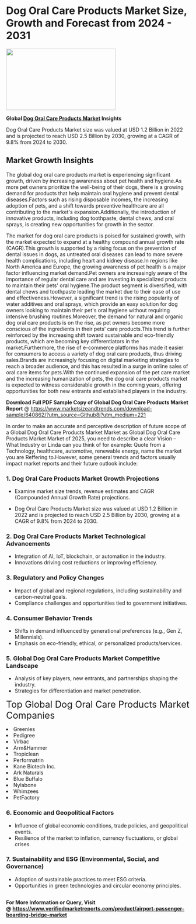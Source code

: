 <H1>Dog Oral Care Products Market Size, Growth and Forecast from 2024 - 2031</H1><img class="aligncenter size-medium wp-image-584254" src="https://thirdeyenews.in/wp-content/uploads/2024/09/Global-Market-Research-300x168.jpeg" alt="" width="300" height="168" /><p><strong>Global&nbsp;<a href="https://www.marketsizeandtrends.com/download-sample/640862/?utm_source=Github8j?utm_medium=221">Dog Oral Care Products Market</a> Insights</strong></p><p>Dog Oral Care Products Market size was valued at USD 1.2 Billion in 2022 and is projected to reach USD 2.5 Billion by 2030, growing at a CAGR of 9.8% from 2024 to 2030.</p><p><h2>Market Growth Insights</h2> <p>The global dog oral care products market is experiencing significant growth, driven by increasing awareness about pet health and hygiene.As more pet owners prioritize the well-being of their dogs, there is a growing demand for products that help maintain oral hygiene and prevent dental diseases.Factors such as rising disposable incomes, the increasing adoption of pets, and a shift towards preventive healthcare are all contributing to the market's expansion.Additionally, the introduction of innovative products, including dog toothpaste, dental chews, and oral sprays, is creating new opportunities for growth in the sector.</p> <p>The market for dog oral care products is poised for sustained growth, with the market expected to expand at a healthy compound annual growth rate (CAGR).This growth is supported by a rising focus on the prevention of dental issues in dogs, as untreated oral diseases can lead to more severe health complications, including heart and kidney disease.In regions like North America and Europe, the growing awareness of pet health is a major factor influencing market demand.Pet owners are increasingly aware of the importance of regular dental care and are investing in specialized products to maintain their pets' oral hygiene.The product segment is diversified, with dental chews and toothpaste leading the market due to their ease of use and effectiveness.However, a significant trend is the rising popularity of water additives and oral sprays, which provide an easy solution for dog owners looking to maintain their pet's oral hygiene without requiring intensive brushing routines.Moreover, the demand for natural and organic dog oral care products is on the rise, as pet owners become more conscious of the ingredients in their pets’ care products.This trend is further reinforced by the increasing shift toward sustainable and eco-friendly products, which are becoming key differentiators in the market.Furthermore, the rise of e-commerce platforms has made it easier for consumers to access a variety of dog oral care products, thus driving sales.Brands are increasingly focusing on digital marketing strategies to reach a broader audience, and this has resulted in a surge in online sales of oral care items for pets.With the continued expansion of the pet care market and the increasing humanization of pets, the dog oral care products market is expected to witness considerable growth in the coming years, offering opportunities for both new entrants and established players in the industry.</p> <p></p><p><span class=""><strong>Download Full PDF Sample Copy of Global Dog Oral Care Products Market Report</strong> @ <a href="https://www.marketsizeandtrends.com/download-sample/640862/?utm_source=Github8j?utm_medium=221" target="_blank">https://www.marketsizeandtrends.com/download-sample/640862/?utm_source=Github8j?utm_medium=221</a></span></p><p>In order to make an accurate and perceptive description of future scope of a Global&nbsp;Dog Oral Care Products Market Market as Global&nbsp;Dog Oral Care Products Market Market of 2025, you need to describe a clear Vision &ndash; What Industry or Linda can you think of for example: Quote from a Technology, healthcare, automotive, renewable energy, name the market you are Reffering to.However, some general trends and factors usually impact market reports and their future outlook include:</p><h3>1.&nbsp;<strong>Dog Oral Care Products Market Growth Projections</strong></h3><ul><li>Examine market size trends, revenue estimates and CAGR (Compounded Annual Growth Rate) projections.</li><li><p>Dog Oral Care Products Market size was valued at USD 1.2 Billion in 2022 and is projected to reach USD 2.5 Billion by 2030, growing at a CAGR of 9.8% from 2024 to 2030.</p></li></ul><h3>2.&nbsp;<strong>Dog Oral Care Products Market Technological Advancements</strong></h3><ul><li>Integration of AI, IoT, blockchain, or automation in the industry.</li><li>Innovations driving cost reductions or improving efficiency.</li></ul><h3>3.&nbsp;<strong>Regulatory and Policy Changes</strong></h3><ul><li>Impact of global and regional regulations, including sustainability and carbon-neutral goals.</li><li>Compliance challenges and opportunities tied to government initiatives.</li></ul><h3>4.&nbsp;<strong>Consumer Behavior Trends</strong></h3><ul><li>Shifts in demand influenced by generational preferences (e.g., Gen Z, Millennials).</li><li>Emphasis on eco-friendly, ethical, or personalized products/services.</li></ul><h3>5.&nbsp;<strong>Global Dog Oral Care Products Market Competitive Landscape</strong></h3><ul><li>Analysis of key players, new entrants, and partnerships shaping the industry.</li><li>Strategies for differentiation and market penetration.</li></ul><p data-pm-slice="1 1 []"><span style="color: inherit; font-family: inherit; font-size: 25px;">Top Global Dog Oral Care Products Market Companies</span></p><div class="" data-test-id=""><p><li>Greenies</li><li> Pedigree</li><li> Virbac</li><li> Arm&Hammer</li><li> Tropiclean</li><li> Performatrin</li><li> Kane Biotech Inc.</li><li> Ark Naturals</li><li> Blue Buffalo</li><li> Nylabone</li><li> Whimzees</li><li> PetFactory</li></p></div><h3>6.&nbsp;<strong>Economic and Geopolitical Factors</strong></h3><ul><li>Influence of global economic conditions, trade policies, and geopolitical events.</li><li>Resilience of the market to inflation, currency fluctuations, or global crises.</li></ul><h3>7.&nbsp;<strong>Sustainability and ESG (Environmental, Social, and Governance)</strong></h3><ul><li>Adoption of sustainable practices to meet ESG criteria.</li><li>Opportunities in green technologies and circular economy principles.</li></ul><h2><strong style="font-size: 14px;">For More Information or Query, Visit @&nbsp;</strong><a style="background-color: #ffffff; font-size: 14px;" href="https://www.marketsizeandtrends.com/report/dog-oral-care-products-market/" target="_blank">https://www.verifiedmarketreports.com/product/airport-passenger-boarding-bridge-market</a></h2>